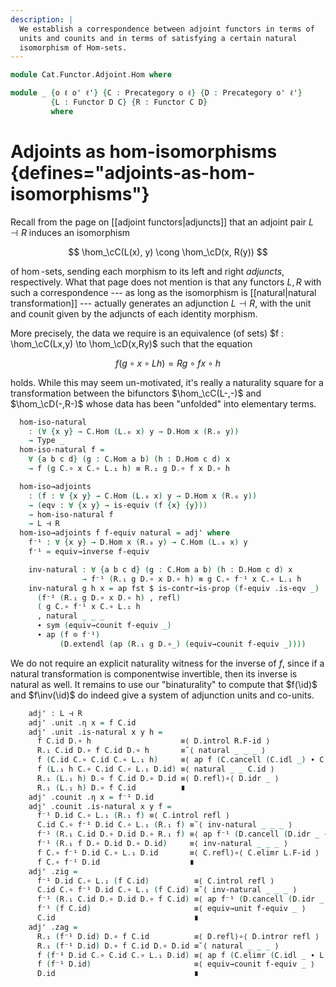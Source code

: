 ```yaml
---
description: |
  We establish a correspondence between adjoint functors in terms of
  units and counits and in terms of satisfying a certain natural
  isomorphism of Hom-sets.
---
```


<!--
```agda
open import Cat.Instances.Functor
open import Cat.Instances.Product
open import Cat.Functor.Adjoint
open import Cat.Instances.Sets
open import Cat.Functor.Hom
open import Cat.Prelude

import Cat.Functor.Reasoning as Func
import Cat.Reasoning as Cat
```
-->

```agda
module Cat.Functor.Adjoint.Hom where

module _ {o ℓ o' ℓ'} {C : Precategory o ℓ} {D : Precategory o' ℓ'}
         {L : Functor D C} {R : Functor C D}
         where
```

<!--
```agda
  private
    module C = Cat C
    module D = Cat D
    module L = Func L
    module R = Func R
  open _⊣_
  open _=>_
```
-->

# Adjoints as hom-isomorphisms {defines="adjoints-as-hom-isomorphisms"}

Recall from the page on [[adjoint functors|adjuncts]] that an adjoint pair $L
\dashv R$ induces an isomorphism

$$
\hom_\cC(L(x), y) \cong \hom_\cD(x, R(y))
$$

of $\hom$-sets, sending each morphism to its left and right _adjuncts_,
respectively. What that page does not mention is that any functors $L,
R$ with such a correspondence --- as long as the isomorphism is
[[natural|natural transformation]]
\--- actually generates an adjunction $L \dashv R$, with the unit and
counit given by the adjuncts of each identity morphism.

More precisely, the data we require is an equivalence (of sets) $f :
\hom_\cC(Lx,y) \to \hom_\cD(x,Ry)$ such that the equation

$$
f(g \circ x \circ Lh) = Rg \circ fx \circ h
$$

holds. While this may seem un-motivated, it's really a naturality square
for a transformation between the bifunctors $\hom_\cC(L-,-)$ and
$\hom_\cD(-,R-)$ whose data has been "unfolded" into elementary
terms.

```agda
  hom-iso-natural
    : (∀ {x y} → C.Hom (L.₀ x) y → D.Hom x (R.₀ y))
    → Type _
  hom-iso-natural f =
    ∀ {a b c d} (g : C.Hom a b) (h : D.Hom c d) x
    → f (g C.∘ x C.∘ L.₁ h) ≡ R.₁ g D.∘ f x D.∘ h

  hom-iso→adjoints
    : (f : ∀ {x y} → C.Hom (L.₀ x) y → D.Hom x (R.₀ y))
    → (eqv : ∀ {x y} → is-equiv (f {x} {y}))
    → hom-iso-natural f
    → L ⊣ R
  hom-iso→adjoints f f-equiv natural = adj' where
    f⁻¹ : ∀ {x y} → D.Hom x (R.₀ y) → C.Hom (L.₀ x) y
    f⁻¹ = equiv→inverse f-equiv

    inv-natural : ∀ {a b c d} (g : C.Hom a b) (h : D.Hom c d) x
                → f⁻¹ (R.₁ g D.∘ x D.∘ h) ≡ g C.∘ f⁻¹ x C.∘ L.₁ h
    inv-natural g h x = ap fst $ is-contr→is-prop (f-equiv .is-eqv _)
      (f⁻¹ (R.₁ g D.∘ x D.∘ h) , refl)
      ( g C.∘ f⁻¹ x C.∘ L.₁ h
      , natural _ _ _
      ∙ sym (equiv→counit f-equiv _)
      ∙ ap (f ⊙ f⁻¹)
           (D.extendl (ap (R.₁ g D.∘_) (equiv→counit f-equiv _))))
```

We do not require an explicit naturality witness for the inverse of $f$,
since if a natural transformation is componentwise invertible, then its
inverse is natural as well. It remains to use our "binaturality" to
compute that $f(\id)$ and $f\inv(\id)$ do indeed give a system
of adjunction units and co-units.

```agda
    adj' : L ⊣ R
    adj' .unit .η x = f C.id
    adj' .unit .is-natural x y h =
      f C.id D.∘ h                    ≡⟨ D.introl R.F-id ⟩
      R.₁ C.id D.∘ f C.id D.∘ h       ≡˘⟨ natural _ _ _ ⟩
      f (C.id C.∘ C.id C.∘ L.₁ h)     ≡⟨ ap f (C.cancell (C.idl _) ∙ C.intror (C.idl _ ∙ L.F-id)) ⟩
      f (L.₁ h C.∘ C.id C.∘ L.₁ D.id) ≡⟨ natural _ _ C.id ⟩
      R.₁ (L.₁ h) D.∘ f C.id D.∘ D.id ≡⟨ D.refl⟩∘⟨ D.idr _ ⟩
      R.₁ (L.₁ h) D.∘ f C.id          ∎
    adj' .counit .η x = f⁻¹ D.id
    adj' .counit .is-natural x y f =
      f⁻¹ D.id C.∘ L.₁ (R.₁ f) ≡⟨ C.introl refl ⟩
      C.id C.∘ f⁻¹ D.id C.∘ L.₁ (R.₁ f) ≡˘⟨ inv-natural _ _ _ ⟩
      f⁻¹ (R.₁ C.id D.∘ D.id D.∘ R.₁ f) ≡⟨ ap f⁻¹ (D.cancell (D.idr _ ∙ R.F-id) ∙ D.intror (D.idl _)) ⟩
      f⁻¹ (R.₁ f D.∘ D.id D.∘ D.id)     ≡⟨ inv-natural _ _ _ ⟩
      f C.∘ f⁻¹ D.id C.∘ L.₁ D.id       ≡⟨ C.refl⟩∘⟨ C.elimr L.F-id ⟩
      f C.∘ f⁻¹ D.id                    ∎
    adj' .zig =
      f⁻¹ D.id C.∘ L.₁ (f C.id)          ≡⟨ C.introl refl ⟩
      C.id C.∘ f⁻¹ D.id C.∘ L.₁ (f C.id) ≡˘⟨ inv-natural _ _ _ ⟩
      f⁻¹ (R.₁ C.id D.∘ D.id D.∘ f C.id) ≡⟨ ap f⁻¹ (D.cancell (D.idr _ ∙ R.F-id)) ⟩
      f⁻¹ (f C.id)                       ≡⟨ equiv→unit f-equiv _ ⟩
      C.id                               ∎
    adj' .zag =
      R.₁ (f⁻¹ D.id) D.∘ f C.id          ≡⟨ D.refl⟩∘⟨ D.intror refl ⟩
      R.₁ (f⁻¹ D.id) D.∘ f C.id D.∘ D.id ≡˘⟨ natural _ _ _ ⟩
      f (f⁻¹ D.id C.∘ C.id C.∘ L.₁ D.id) ≡⟨ ap f (C.elimr (C.idl _ ∙ L.F-id)) ⟩
      f (f⁻¹ D.id)                       ≡⟨ equiv→counit f-equiv _ ⟩
      D.id                               ∎
```

<!--
```agda
  hom-iso-inv-natural
    : (f : ∀ {x y} → D.Hom x (R.₀ y) → C.Hom (L.₀ x) y)
    → Type _
  hom-iso-inv-natural f =
    ∀ {a b c d} (g : C.Hom a b) (h : D.Hom c d) x
    → f (R.₁ g D.∘ x D.∘ h) ≡ g C.∘ f x C.∘ L.₁ h

  hom-iso-inv→adjoints
    : (f : ∀ {x y} → D.Hom x (R.₀ y) → C.Hom (L.₀ x) y)
    → (eqv : ∀ {x y} → is-equiv (f {x} {y}))
    → hom-iso-inv-natural f
    → L ⊣ R
  hom-iso-inv→adjoints f f-equiv natural = hom-iso→adjoints f.from (f.inverse .snd) nat where
    module f {x} {y} = Equiv (_ , f-equiv {x} {y})
    abstract
      nat : hom-iso-natural f.from
      nat g h x = f.injective (f.ε _ ∙ sym (natural _ _ _ ∙ ap (g C.∘_) (ap (C._∘ L.₁ h) (f.ε _))))

module _ {o ℓ o'} {C : Precategory o ℓ} {D : Precategory o' ℓ}
         {L : Functor D C} {R : Functor C D}
         where
  private
    module C = Cat C
    module D = Cat D
    module L = Func L
    module R = Func R

  hom-natural-iso→adjoints
    : (Hom[-,-] C F∘ (Functor.op L F× Id)) ≅ⁿ (Hom[-,-] D F∘ (Id F× R))
    → L ⊣ R
  hom-natural-iso→adjoints eta =
    hom-iso→adjoints (to .η _) (natural-iso-to-is-equiv eta (_ , _)) λ g h x →
      happly (to .is-natural _ _ (h , g)) x
    where
      open Isoⁿ eta
      open _=>_

module _ {o ℓ o'} {C : Precategory o ℓ} {D : Precategory o' ℓ}
         {L : Functor D C} {R : Functor C D}
         (adj : L ⊣ R)
         where
  private
    module C = Cat C
    module D = Cat D
    module L = Func L
    module R = Func R

    hom-equiv : ∀ {a b} → C.Hom (L.₀ a) b ≃ D.Hom a (R.₀ b)
    hom-equiv = adjunct-hom-equiv adj

  adjunct-hom-iso-from
    : ∀ a → Hom-from C (L.₀ a) ≅ⁿ Hom-from D a F∘ R
  adjunct-hom-iso-from a = iso→isoⁿ (λ _ → equiv→iso hom-equiv)
    λ f → funext λ g → sym (L-adjunct-naturalr adj _ _)

  adjunct-hom-iso-into
    : ∀ b → Hom-into C b F∘ Functor.op L ≅ⁿ Hom-into D (R.₀ b)
  adjunct-hom-iso-into b = iso→isoⁿ (λ _ → equiv→iso hom-equiv)
    λ f → funext λ g → sym (L-adjunct-naturall adj _ _)

  adjunct-hom-iso
    : Hom[-,-] C F∘ (Functor.op L F× Id) ≅ⁿ Hom[-,-] D F∘ (Id F× R)
  adjunct-hom-iso = iso→isoⁿ (λ _ → equiv→iso hom-equiv)
    λ (f , h) → funext λ g → sym (L-adjunct-natural₂ adj _ _ _)
```
-->
